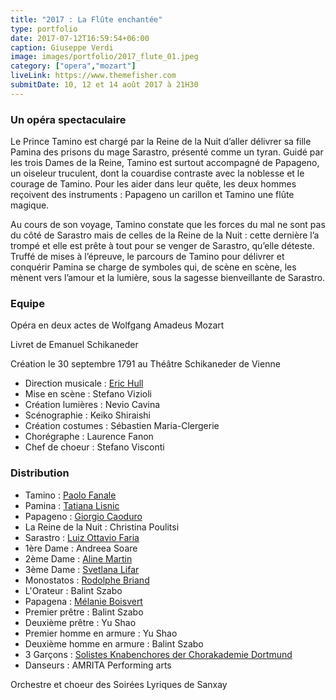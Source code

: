 ```yaml
---
title: "2017 : La Flûte enchantée"
type: portfolio
date: 2017-07-12T16:59:54+06:00
caption: Giuseppe Verdi
image: images/portfolio/2017_flute_01.jpeg
category: ["opera","mozart"]
liveLink: https://www.themefisher.com
submitDate: 10, 12 et 14 août 2017 à 21H30
---
```

### Un opéra spectaculaire

Le Prince Tamino est chargé par la Reine de la Nuit d’aller délivrer sa fille Pamina des prisons du mage Sarastro, présenté comme un tyran. Guidé par les trois Dames de la Reine, Tamino est surtout accompagné de Papageno, un oiseleur truculent, dont la couardise contraste avec la noblesse et le courage de Tamino. Pour les aider dans leur quête, les deux hommes reçoivent des instruments : Papageno un carillon et Tamino une flûte magique.

Au cours de son voyage, Tamino constate que les forces du mal ne sont pas du côté de Sarastro mais de celles de la Reine de la Nuit : cette dernière l’a trompé et elle est prête à tout pour se venger de Sarastro, qu’elle déteste. Truffé de mises à l’épreuve, le parcours de Tamino pour délivrer et conquérir Pamina se charge de symboles qui, de scène en scène, les mènent vers l’amour et la lumière, sous la sagesse bienveillante de Sarastro.

### Equipe

Opéra en deux actes de Wolfgang Amadeus Mozart

Livret de Emanuel Schikaneder

Création le 30 septembre 1791 au Théâtre Schikaneder de Vienne


- Direction musicale : [Eric Hull](/artists/eric_hull)
- Mise en scène : Stefano Vizioli
- Création lumières : Nevio Cavina
- Scénographie : Keiko Shiraishi
- Création costumes : Sébastien Maria-Clergerie
- Chorégraphe : Laurence Fanon
- Chef de choeur : Stefano Visconti

### Distribution

- Tamino : [Paolo Fanale](/artists/paolo_fanale/)
- Pamina : [Tatiana Lisnic](/artists/tatiana_lisnic/)
- Papageno : [Giorgio Caoduro](/artists/giorgio_caoduro/)
- La Reine de la Nuit : Christina Poulitsi
- Sarastro : [Luiz Ottavio Faria](/artists/luiz_ottavio_faria/)
- 1ère Dame : Andreea Soare
- 2ème Dame : [Aline Martin](/artists/aline_martin/)
- 3ème Dame : [Svetlana Lifar](/artists/svetlana_lifar)
- Monostatos : [Rodolphe Briand](/artists/rodolphe_briand/)
- L'Orateur : Balint Szabo
- Papagena : [Mélanie Boisvert](/artists/melanie_boisvert)
- Premier prêtre : Balint Szabo
- Deuxième prêtre : Yu Shao
- Premier homme en armure : Yu Shao
- Deuxième homme en armure : Balint Szabo
- 3 Garçons : [Solistes Knabenchores der Chorakademie Dortmund](/artists/maitrise_chorakademie/)
- Danseurs : AMRITA Performing arts


Orchestre et choeur des Soirées Lyriques de Sanxay

